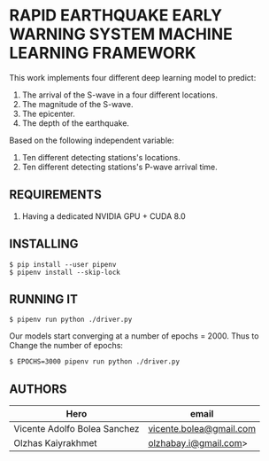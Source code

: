 # RAPID EARTHQUAKE EARLY WARNING SYSTEM MACHINE LEARNING FRAMEWORK
This work implements four different deep learning model to predict:

  1. The arrival of the S-wave in a four different locations.
  2. The magnitude of the S-wave.
  3. The epicenter.
  4. The depth of the earthquake.

Based on the following independent variable:
  1. Ten different detecting stations's locations.
  2. Ten different detecting stations's P-wave arrival time.

## REQUIREMENTS
  1. Having a dedicated NVIDIA GPU + CUDA 8.0

## INSTALLING

    $ pip install --user pipenv
    $ pipenv install --skip-lock

## RUNNING IT

    $ pipenv run python ./driver.py

Our models start converging at a number of epochs = 2000. Thus to Change the number of epochs:

    $ EPOCHS=3000 pipenv run python ./driver.py

## AUTHORS

Hero                         | email
-----------------------------|-------------------------
Vicente Adolfo Bolea Sanchez | <vicente.bolea@gmail.com>
Olzhas Kaiyrakhmet           | olzhabay.i@gmail.com>
